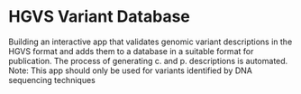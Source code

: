 # HGVS Variant Database
Building an interactive app that validates genomic variant descriptions in the HGVS format and adds them to a database 
in a suitable format for publication. The process of generating c. and p. descriptions is automated. Note: This app 
should only be used for variants identified by DNA sequencing techniques
